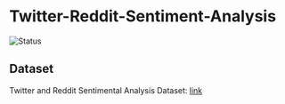 # Twitter-Reddit-Sentiment-Analysis

![Status](https://img.shields.io/badge/Status-Completed-yellowgreen.svg)

## Dataset

Twitter and Reddit Sentimental Analysis Dataset: <a href="https://www.kaggle.com/datasets/cosmos98/twitter-and-reddit-sentimental-analysis-dataset">link</a>
